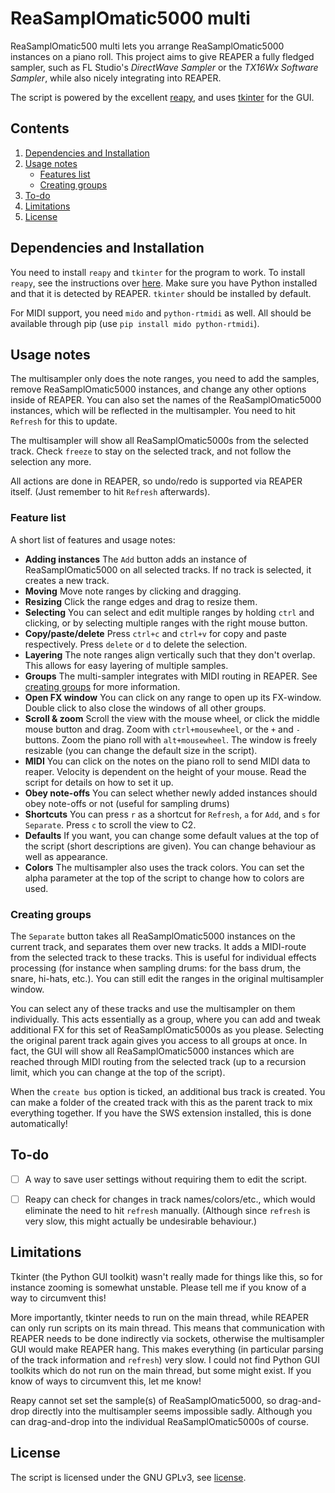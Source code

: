 # ReaSamplOmatic5000 multi

 ReaSamplOmatic500 multi lets you arrange ReaSamplOmatic5000 instances on a piano roll. This project aims to give REAPER a fully fledged sampler, such as FL Studio's _DirectWave Sampler_ or the _TX16Wx Software Sampler_, while also nicely integrating into REAPER.

 The script is powered by the excellent [reapy](https://github.com/RomeoDespres/reapy), and uses [tkinter](https://docs.python.org/3/library/tkinter.html) for the GUI.

## Contents

1. [Dependencies and Installation](#dependencies-and-installation)
2. [Usage notes](#usage-notes)
    * [Features list](#feature-list)
    * [Creating groups](#creating-groups)
3. [To-do](#to-do)
4. [Limitations](#limitations)
5. [License](#license)

## Dependencies and Installation

You need to install `reapy` and `tkinter` for the program to work. To install `reapy`, see the instructions over [here](https://github.com/RomeoDespres/reapy#installation). Make sure you have Python installed and that it is detected by REAPER. `tkinter` should be installed by default.

For MIDI support, you need `mido` and `python-rtmidi` as well. All should be available through pip (use `pip install mido python-rtmidi`).

## Usage notes

The multisampler only does the note ranges, you need to add the samples, remove ReaSamplOmatic5000 instances, and change any other options inside of REAPER. You can also set the names of the ReaSamplOmatic5000 instances, which will be reflected in the multisampler. You need to hit `Refresh` for this to update.

The multisampler will show all ReaSamplOmatic5000s from the selected track. Check `freeze` to stay on the selected track, and not follow the selection any more.

All actions are done in REAPER, so undo/redo is supported via REAPER itself. (Just remember to hit `Refresh` afterwards).

### Feature list

A short list of features and usage notes:

 * __Adding instances__ The `Add` button adds an instance of ReaSamplOmatic5000 on all selected tracks. If no track is selected, it creates a new track.
 * __Moving__ Move note ranges by clicking and dragging.
 * __Resizing__ Click the range edges and drag to resize them.
 * __Selecting__ You can select and edit multiple ranges by holding `ctrl` and clicking, or by selecting multiple ranges with the right mouse button.
 * __Copy/paste/delete__ Press `ctrl+c` and `ctrl+v` for copy and paste respectively.  Press `delete` or `d` to delete the selection.
 * __Layering__ The note ranges align vertically such that they don't overlap. This allows for easy layering of multiple samples.
 * __Groups__ The multi-sampler integrates with MIDI routing in REAPER. See [creating groups](#creating-groups) for more information.
 * __Open FX window__ You can click on any range to open up its FX-window. Double click to also close the windows of all other groups.
 * __Scroll & zoom__ Scroll the view with the mouse wheel, or click the middle mouse button and drag. Zoom with `ctrl+mousewheel`, or the `+` and `-` buttons. Zoom the piano roll with `alt+mousewheel`. The window is freely resizable (you can change the default size in the script).
 * __MIDI__ You can click on the notes on the piano roll to send MIDI data to reaper. Velocity is dependent on the height of your mouse. Read the script for details on how to set it up.
 * __Obey note-offs__ You can select whether newly added instances should obey note-offs or not (useful for sampling drums)
 * __Shortcuts__ You can press `r` as a shortcut for `Refresh`, `a` for `Add`, and `s` for `Separate`. Press `c` to scroll the view to C2.
 * __Defaults__ If you want, you can change some default values at the top of the script (short descriptions are given). You can change behaviour as well as appearance.
 * __Colors__ The multisampler also uses the track colors. You can set the alpha parameter at the top of the script to change how to colors are used.

### Creating groups

The `Separate` button takes all ReaSamplOmatic5000 instances on the current track, and separates them over new tracks. It adds a MIDI-route from the selected track to these tracks. This is useful for individual effects processing (for instance when sampling drums: for the bass drum, the snare, hi-hats, etc.). You can still edit the ranges in the original multisampler window.

You can select any of these tracks and use the multisampler on them individually. This acts essentially as a group, where you can add and tweak additional FX for this set of ReaSamplOmatic5000s as you please. Selecting the original parent track again gives you access to all groups at once. In fact, the GUI will show all ReaSamplOmatic5000 instances which are reached through MIDI routing from the selected track (up to a recursion limit, which you can change at the top of the script).

When the `create bus` option is ticked, an additional bus track is created. You can make a folder of the created track with this as the parent track to mix everything together. If you have the SWS extension installed, this is done automatically!

## To-do
 - [ ] A way to save user settings without requiring them to edit the script.
 - [ ] Reapy can check for changes in track names/colors/etc., which would eliminate the need to hit `refresh` manually. (Although since `refresh` is very slow, this might actually be undesirable behaviour.)



## Limitations

Tkinter (the Python GUI toolkit) wasn't really made for things like this, so for instance zooming is somewhat unstable. Please tell me if you know of a way to circumvent this!

More importantly, tkinter needs to run on the main thread, while REAPER can only run scripts on its main thread.
This means that communication with REAPER needs to be done indirectly via sockets, otherwise the multisampler GUI would make REAPER hang. This makes everything (in particular parsing of the track information and `refresh`) very slow. I could not find Python GUI toolkits which do not run on the main thread, but some might exist. If you know of ways to circumvent this, let me know!

Reapy cannot set set the sample(s) of ReaSamplOmatic5000, so drag-and-drop directly into the multisampler seems impossible sadly. Although you can drag-and-drop into the individual ReaSamplOmatic5000s of course.

## License

The script is licensed under the GNU GPLv3, see [license](LICENSE).

